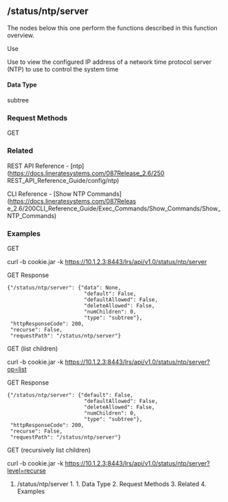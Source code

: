 ## /status/ntp/server

The nodes below this one perform the functions described in this function
overview.

Use

Use to view the configured IP address of a network time protocol server (NTP)
to use to control the system time

#### Data Type

subtree

### Request Methods

GET

### Related

REST API Reference - [ntp](https://docs.lineratesystems.com/087Release_2.6/250
REST_API_Reference_Guide/config/ntp)

CLI Reference - [Show NTP Commands](https://docs.lineratesystems.com/087Releas
e_2.6/200CLI_Reference_Guide/Exec_Commands/Show_Commands/Show_NTP_Commands)

### Examples

GET

curl -b cookie.jar -k https://10.1.2.3:8443/lrs/api/v1.0/status/ntp/server

GET Response

    
    
    {"/status/ntp/server": {"data": None,
                             "default": False,
                             "defaultAllowed": False,
                             "deleteAllowed": False,
                             "numChildren": 0,
                             "type": "subtree"},
     "httpResponseCode": 200,
     "recurse": False,
     "requestPath": "/status/ntp/server"}
    

GET (list children)

curl -b cookie.jar -k
https://10.1.2.3:8443/lrs/api/v1.0/status/ntp/server?op=list

GET Response

    
    
    {"/status/ntp/server": {"default": False,
                             "defaultAllowed": False,
                             "deleteAllowed": False,
                             "numChildren": 0,
                             "type": "subtree"},
     "httpResponseCode": 200,
     "recurse": False,
     "requestPath": "/status/ntp/server"}
    

GET (recursively list children)

curl -b cookie.jar -k
https://10.1.2.3:8443/lrs/api/v1.0/status/ntp/server?level=recurse

  1. /status/ntp/server
    1.       1. Data Type
    2. Request Methods
    3. Related
    4. Examples


